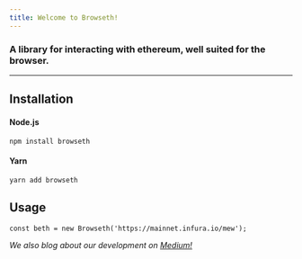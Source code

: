 ```yaml
---
title: Welcome to Browseth!
---
```


### A library for interacting with ethereum, well suited for the browser.

<hr/>

## Installation

#### Node.js

`npm install browseth`

#### Yarn

`yarn add browseth`

## Usage

`const beth = new Browseth('https://mainnet.infura.io/mew');`

_We also blog about our development on
[Medium!](https://medium.com/buyethdomains/introducing-browseth-a-new-library-for-interacting-with-ethereum-795d18e7b87d)_

<!-- 
Documentation may end up migrating over to NPM, and this site may be used mainly
as an overview of the "Big Picture" for why you'd want to use Browseth in your
ethereum app.

https://www.npmjs.com/package/browseth -->

<!-- ### Browseth vs. Web3 and Ethersjs -->
